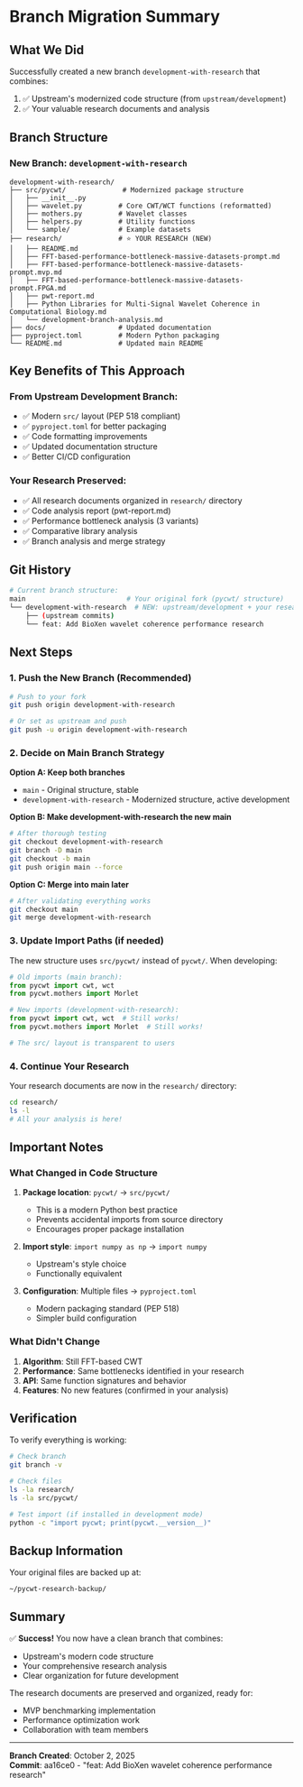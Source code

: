 # Branch Migration Summary

## What We Did

Successfully created a new branch `development-with-research` that combines:
1. ✅ Upstream's modernized code structure (from `upstream/development`)
2. ✅ Your valuable research documents and analysis

## Branch Structure

### New Branch: `development-with-research`

```
development-with-research/
├── src/pycwt/              # Modernized package structure
│   ├── __init__.py
│   ├── wavelet.py         # Core CWT/WCT functions (reformatted)
│   ├── mothers.py         # Wavelet classes
│   ├── helpers.py         # Utility functions
│   └── sample/            # Example datasets
├── research/              # ⭐ YOUR RESEARCH (NEW)
│   ├── README.md
│   ├── FFT-based-performance-bottleneck-massive-datasets-prompt.md
│   ├── FFT-based-performance-bottleneck-massive-datasets-prompt.mvp.md
│   ├── FFT-based-performance-bottleneck-massive-datasets-prompt.FPGA.md
│   ├── pwt-report.md
│   ├── Python Libraries for Multi-Signal Wavelet Coherence in Computational Biology.md
│   └── development-branch-analysis.md
├── docs/                  # Updated documentation
├── pyproject.toml         # Modern Python packaging
└── README.md              # Updated main README
```

## Key Benefits of This Approach

### From Upstream Development Branch:
- ✅ Modern `src/` layout (PEP 518 compliant)
- ✅ `pyproject.toml` for better packaging
- ✅ Code formatting improvements
- ✅ Updated documentation structure
- ✅ Better CI/CD configuration

### Your Research Preserved:
- ✅ All research documents organized in `research/` directory
- ✅ Code analysis report (pwt-report.md)
- ✅ Performance bottleneck analysis (3 variants)
- ✅ Comparative library analysis
- ✅ Branch analysis and merge strategy

## Git History

```bash
# Current branch structure:
main                         # Your original fork (pycwt/ structure)
└── development-with-research  # NEW: upstream/development + your research
    ├── (upstream commits)
    └── feat: Add BioXen wavelet coherence performance research
```

## Next Steps

### 1. Push the New Branch (Recommended)

```bash
# Push to your fork
git push origin development-with-research

# Or set as upstream and push
git push -u origin development-with-research
```

### 2. Decide on Main Branch Strategy

**Option A: Keep both branches**
- `main` - Original structure, stable
- `development-with-research` - Modernized structure, active development

**Option B: Make development-with-research the new main**
```bash
# After thorough testing
git checkout development-with-research
git branch -D main
git checkout -b main
git push origin main --force
```

**Option C: Merge into main later**
```bash
# After validating everything works
git checkout main
git merge development-with-research
```

### 3. Update Import Paths (if needed)

The new structure uses `src/pycwt/` instead of `pycwt/`. When developing:

```python
# Old imports (main branch):
from pycwt import cwt, wct
from pycwt.mothers import Morlet

# New imports (development-with-research):
from pycwt import cwt, wct  # Still works!
from pycwt.mothers import Morlet  # Still works!

# The src/ layout is transparent to users
```

### 4. Continue Your Research

Your research documents are now in the `research/` directory:

```bash
cd research/
ls -l
# All your analysis is here!
```

## Important Notes

### What Changed in Code Structure

1. **Package location**: `pycwt/` → `src/pycwt/`
   - This is a modern Python best practice
   - Prevents accidental imports from source directory
   - Encourages proper package installation

2. **Import style**: `import numpy as np` → `import numpy`
   - Upstream's style choice
   - Functionally equivalent

3. **Configuration**: Multiple files → `pyproject.toml`
   - Modern packaging standard (PEP 518)
   - Simpler build configuration

### What Didn't Change

1. **Algorithm**: Still FFT-based CWT
2. **Performance**: Same bottlenecks identified in your research
3. **API**: Same function signatures and behavior
4. **Features**: No new features (confirmed in your analysis)

## Verification

To verify everything is working:

```bash
# Check branch
git branch -v

# Check files
ls -la research/
ls -la src/pycwt/

# Test import (if installed in development mode)
python -c "import pycwt; print(pycwt.__version__)"
```

## Backup Information

Your original files are backed up at:
```
~/pycwt-research-backup/
```

## Summary

✅ **Success!** You now have a clean branch that combines:
- Upstream's modern code structure
- Your comprehensive research analysis
- Clear organization for future development

The research documents are preserved and organized, ready for:
- MVP benchmarking implementation
- Performance optimization work
- Collaboration with team members

---

**Branch Created**: October 2, 2025  
**Commit**: aa16ce0 - "feat: Add BioXen wavelet coherence performance research"
